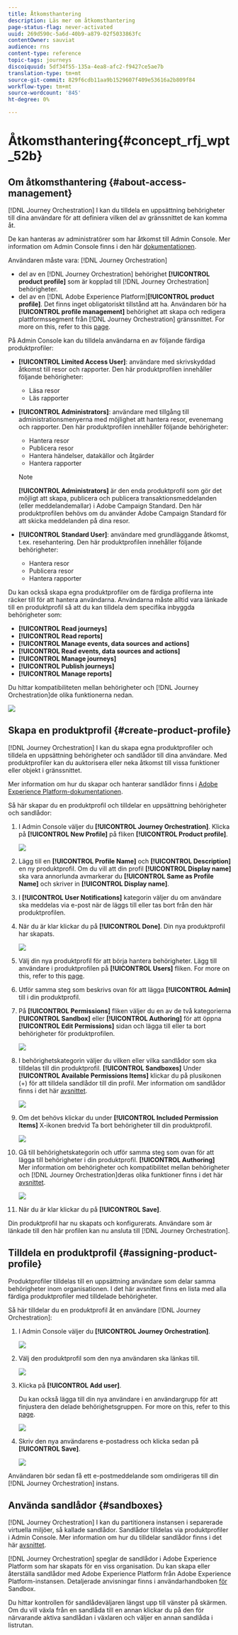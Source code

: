 ```yaml
---
title: Åtkomsthantering
description: Läs mer om åtkomsthantering
page-status-flag: never-activated
uuid: 269d590c-5a6d-40b9-a879-02f5033863fc
contentOwner: sauviat
audience: rns
content-type: reference
topic-tags: journeys
discoiquuid: 5df34f55-135a-4ea8-afc2-f9427ce5ae7b
translation-type: tm+mt
source-git-commit: 829f6cdb11aa9b1529607f409e53616a2b809f84
workflow-type: tm+mt
source-wordcount: '845'
ht-degree: 0%

---
```



# Åtkomsthantering{#concept_rfj_wpt_52b}

## Om åtkomsthantering {#about-access-management}

[!DNL Journey Orchestration] I kan du tilldela en uppsättning behörigheter till dina användare för att definiera vilken del av gränssnittet de kan komma åt.

De kan hanteras av administratörer som har åtkomst till Admin Console. Mer information om Admin Console finns i den här [dokumentationen](https://helpx.adobe.com/enterprise/managing/user-guide.html).

Användaren måste vara: [!DNL Journey Orchestration]

* del av en [!DNL Journey Orchestration] behörighet **[!UICONTROL product profile]** som är kopplad till [!DNL Journey Orchestration] behörigheter.
* del av en [!DNL Adobe Experience Platform]**[!UICONTROL product profile]**. Det finns inget obligatoriskt tillstånd att ha. Användaren bör ha **[!UICONTROL profile management]** behörighet att skapa och redigera plattformssegment från [!DNL Journey Orchestration] gränssnittet. For more on this, refer to this [page](https://docs.adobe.com/content/help/en/experience-platform/access-control/home.html#adobe-admin-console).

På Admin Console kan du tilldela användarna en av följande färdiga produktprofiler:

* **[!UICONTROL Limited Access User]**: användare med skrivskyddad åtkomst till resor och rapporter. Den här produktprofilen innehåller följande behörigheter:
   * Läsa resor
   * Läs rapporter

* **[!UICONTROL Administrators]**: användare med tillgång till administrationsmenyerna med möjlighet att hantera resor, evenemang och rapporter. Den här produktprofilen innehåller följande behörigheter:
   * Hantera resor
   * Publicera resor
   * Hantera händelser, datakällor och åtgärder
   * Hantera rapporter

   >[!NOTE]
   >
   >**[!UICONTROL Administrators]** är den enda produktprofil som gör det möjligt att skapa, publicera och publicera transaktionsmeddelanden (eller meddelandemallar) i Adobe Campaign Standard. Den här produktprofilen behövs om du använder Adobe Campaign Standard för att skicka meddelanden på dina resor.

* **[!UICONTROL Standard User]**: användare med grundläggande åtkomst, t.ex. resehantering. Den här produktprofilen innehåller följande behörigheter:
   * Hantera resor
   * Publicera resor
   * Hantera rapporter

Du kan också skapa egna produktprofiler om de färdiga profilerna inte räcker till för att hantera användarna.
Användarna måste alltid vara länkade till en produktprofil så att du kan tilldela dem specifika inbyggda behörigheter som:

* **[!UICONTROL Read journeys]**
* **[!UICONTROL Read reports]**
* **[!UICONTROL Manage events, data sources and actions]**
* **[!UICONTROL Read events, data sources and actions]**
* **[!UICONTROL Manage journeys]**
* **[!UICONTROL Publish journeys]**
* **[!UICONTROL Manage reports]**

Du hittar kompatibiliteten mellan behörigheter och [!DNL Journey Orchestration]de olika funktionerna nedan.

![](../assets/journey_permission.png)

## Skapa en produktprofil {#create-product-profile}

[!DNL Journey Orchestration] I kan du skapa egna produktprofiler och tilldela en uppsättning behörigheter och sandlådor till dina användare. Med produktprofiler kan du auktorisera eller neka åtkomst till vissa funktioner eller objekt i gränssnittet.

Mer information om hur du skapar och hanterar sandlådor finns i [Adobe Experience Platform-dokumentationen](https://docs.adobe.com/content/help/en/experience-platform/sandbox/ui/user-guide.html).

Så här skapar du en produktprofil och tilldelar en uppsättning behörigheter och sandlådor:

1. I Admin Console väljer du **[!UICONTROL Journey Orchestration]**. Klicka på **[!UICONTROL New Profile]** på fliken **[!UICONTROL Product profile]**.

   ![](../assets/user_management_5.png)

1. Lägg till en **[!UICONTROL Profile Name]** och **[!UICONTROL Description]** en ny produktprofil. Om du vill att din profil **[!UICONTROL Display name]** ska vara annorlunda avmarkerar du **[!UICONTROL Same as Profile Name]** och skriver in **[!UICONTROL Display name]**.

1. I **[!UICONTROL User Notifications]** kategorin väljer du om användare ska meddelas via e-post när de läggs till eller tas bort från den här produktprofilen.

1. När du är klar klickar du på **[!UICONTROL Done]**. Din nya produktprofil har skapats.

   ![](../assets/user_management_1.png)

1. Välj din nya produktprofil för att börja hantera behörigheter. Lägg till användare i produktprofilen på **[!UICONTROL Users]** fliken. For more on this, refer to this [page](../about/access-management.md#assigning-product-profile).

1. Utför samma steg som beskrivs ovan för att lägga **[!UICONTROL Admin]** till i din produktprofil.

1. På **[!UICONTROL Permissions]** fliken väljer du en av de två kategorierna **[!UICONTROL Sandbox]** eller **[!UICONTROL Authoring]** för att öppna **[!UICONTROL Edit Permissions]** sidan och lägga till eller ta bort behörigheter för produktprofilen.

   ![](../assets/user_management_7.png)

1. I behörighetskategorin väljer du vilken eller vilka sandlådor som ska tilldelas till din produktprofil. **[!UICONTROL Sandboxes]** Under **[!UICONTROL Available Permissions Items]** klickar du på plusikonen (+) för att tilldela sandlådor till din profil. Mer information om sandlådor finns i det här [avsnittet](../about/access-management.md#sandboxes).

   ![](../assets/user_management_8.png)

1. Om det behövs klickar du under **[!UICONTROL Included Permission Items]** X-ikonen bredvid Ta bort behörigheter till din produktprofil.

   ![](../assets/user_management_9.png)

1. Gå till behörighetskategorin och utför samma steg som ovan för att lägga till behörigheter i din produktprofil. **[!UICONTROL Authoring]**
   <br>Mer information om behörigheter och kompatibilitet mellan behörigheter och [!DNL Journey Orchestration]deras olika funktioner finns i det här [avsnittet](../about/access-management.md#about-access-management).

   ![](../assets/user_management_10.png)

1. När du är klar klickar du på **[!UICONTROL Save]**.

Din produktprofil har nu skapats och konfigurerats. Användare som är länkade till den här profilen kan nu ansluta till [!DNL Journey Orchestration].

## Tilldela en produktprofil {#assigning-product-profile}

Produktprofiler tilldelas till en uppsättning användare som delar samma behörigheter inom organisationen.
I det här avsnittet finns en lista med alla färdiga produktprofiler med tilldelade behörigheter.

Så här tilldelar du en produktprofil åt en användare [!DNL Journey Orchestration]:

1. I Admin Console väljer du **[!UICONTROL Journey Orchestration]**.

   ![](../assets/user_management.png)

1. Välj den produktprofil som den nya användaren ska länkas till.

   ![](../assets/user_management_2.png)

1. Klicka på **[!UICONTROL Add user]**.

   Du kan också lägga till din nya användare i en användargrupp för att finjustera den delade behörighetsgruppen. For more on this, refer to this [page](https://helpx.adobe.com/enterprise/using/user-groups.html).

   ![](../assets/user_management_3.png)

1. Skriv den nya användarens e-postadress och klicka sedan på **[!UICONTROL Save]**.

   ![](../assets/user_management_4.png)

Användaren bör sedan få ett e-postmeddelande som omdirigeras till din [!DNL Journey Orchestration] instans.

## Använda sandlådor {#sandboxes}

[!DNL Journey Orchestration] I kan du partitionera instansen i separerade virtuella miljöer, så kallade sandlådor.
Sandlådor tilldelas via produktprofiler i Admin Console. Mer information om hur du tilldelar sandlådor finns i det här [avsnittet](../about/access-management.md#create-product-profile).

[!DNL Journey Orchestration] speglar de sandlådor i Adobe Experience Platform som har skapats för en viss organisation.
Du kan skapa eller återställa sandlådor med Adobe Experience Platform från Adobe Experience Platform-instansen. Detaljerade anvisningar finns i användarhandboken [för](https://docs.adobe.com/content/help/en/experience-platform/sandbox/ui/user-guide.html) Sandbox.

Du hittar kontrollen för sandlådeväljaren längst upp till vänster på skärmen. Om du vill växla från en sandlåda till en annan klickar du på den för närvarande aktiva sandlådan i växlaren och väljer en annan sandlåda i listrutan.
